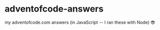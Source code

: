 # adventofcode-answers
my adventofcode.com answers (in JavaScript -- I ran these with Node) :sunglasses:
